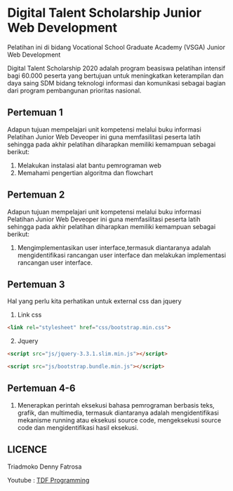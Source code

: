 
# Digital Talent Scholarship Junior Web Development
Pelatihan ini di bidang Vocational School Graduate Academy (VSGA) Junior Web Development

Digital Talent Scholarship 2020 adalah program beasiswa pelatihan intensif bagi 60.000 peserta yang bertujuan untuk meningkatkan keterampilan dan daya saing SDM bidang teknologi informasi dan komunikasi sebagai bagian dari program pembangunan prioritas nasional.

## Pertemuan 1 
Adapun tujuan mempelajari unit kompetensi melalui buku informasi Pelatihan Junior Web Deveoper ini guna memfasilitasi peserta latih sehingga pada akhir pelatihan diharapkan memiliki kemampuan sebagai berikut:
1. Melakukan instalasi alat bantu pemrograman web
2. Memahami pengertian algoritma dan flowchart
## Pertemuan 2
Adapun tujuan mempelajari unit kompetensi melalui buku informasi Pelatihan Junior Web Deveoper ini guna memfasilitasi peserta latih sehingga pada akhir pelatihan diharapkan memiliki kemampuan sebagai berikut:
1. Mengimplementasikan user interface,termasuk diantaranya adalah mengidentifikasi rancangan user interface dan melakukan implementasi rancangan user interface.
## Pertemuan 3
Hal yang perlu kita perhatikan untuk external css dan jquery

1. Link css
```html
<link rel="stylesheet" href="css/bootstrap.min.css">
```
2. Jquery
```html
<script src="js/jquery-3.3.1.slim.min.js"></script>

<script src="js/bootstrap.bundle.min.js"></script>
```
## Pertemuan 4-6
1. Menerapkan perintah eksekusi bahasa pemrograman berbasis teks, grafik,
dan multimedia, termasuk diantaranya adalah mengidentifikasi mekanisme
running atau eksekusi source code, mengeksekusi source code dan
mengidentifikasi hasil eksekusi.

## LICENCE
Triadmoko Denny Fatrosa

Youtube : [TDF Programming](https://www.youtube.com/channel/UC1lCZMXOA8w_S4LvI3eNz1g?view_as=subscriber)

